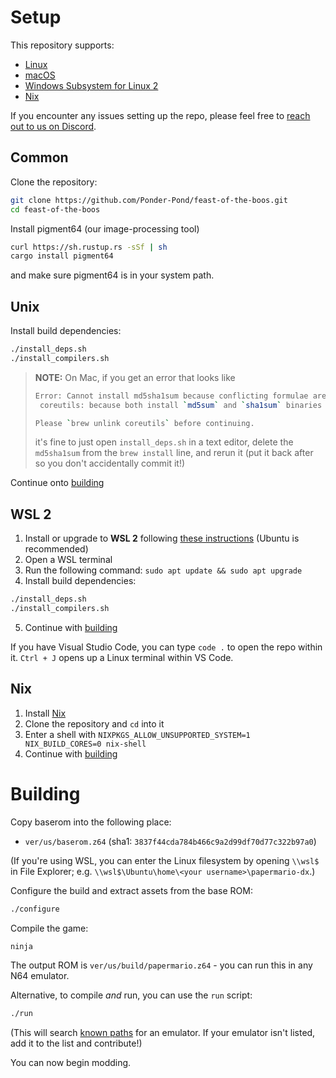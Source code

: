 # Setup

This repository supports:

- [Linux](#unix)
- [macOS](#unix)
- [Windows Subsystem for Linux 2](#wsl-2)
- [Nix](#nix)

If you encounter any issues setting up the repo, please feel free to [reach out to us on Discord](https://discord.gg/PgcMpQTzh5).

## Common

Clone the repository:
```sh
git clone https://github.com/Ponder-Pond/feast-of-the-boos.git
cd feast-of-the-boos
```

Install pigment64 (our image-processing tool)
```sh
curl https://sh.rustup.rs -sSf | sh
cargo install pigment64
```
and make sure pigment64 is in your system path.

## Unix

Install build dependencies:
```sh
./install_deps.sh
./install_compilers.sh
```

> **NOTE:** On Mac, if you get an error that looks like
>
>```sh
>Error: Cannot install md5sha1sum because conflicting formulae are installed.
>  coreutils: because both install `md5sum` and `sha1sum` binaries
>
>Please `brew unlink coreutils` before continuing.
>```
>
>it's fine to just open `install_deps.sh` in a text editor, delete the `md5sha1sum` from the `brew install` line, and rerun it (put it back after so you don't accidentally commit it!)

Continue onto [building](#building)

## WSL 2

1. Install or upgrade to **WSL 2** following [these instructions](https://aka.ms/wsl2-install) (Ubuntu is recommended)
2. Open a WSL terminal
3. Run the following command: `sudo apt update && sudo apt upgrade`
4. Install build dependencies:
```sh
./install_deps.sh
./install_compilers.sh
```
5. Continue with [building](#building)

If you have Visual Studio Code, you can type `code .` to open the repo within it.
`Ctrl + J` opens up a Linux terminal within VS Code.

## Nix

1. Install [Nix](https://nixos.org/download.html)
2. Clone the repository and `cd` into it
3. Enter a shell with `NIXPKGS_ALLOW_UNSUPPORTED_SYSTEM=1 NIX_BUILD_CORES=0 nix-shell`
4. Continue with [building](#building)

# Building

Copy baserom into the following place:

* `ver/us/baserom.z64` (sha1: `3837f44cda784b466c9a2d99df70d77c322b97a0`)

(If you're using WSL, you can enter the Linux filesystem by opening `\\wsl$` in File Explorer; e.g. `\\wsl$\Ubuntu\home\<your username>\papermario-dx`.)

Configure the build and extract assets from the base ROM:
```sh
./configure
```

Compile the game:
```
ninja
```

The output ROM is `ver/us/build/papermario.z64` - you can run this in any N64 emulator.

Alternative, to compile _and_ run, you can use the `run` script:
```sh
./run
```
(This will search [known paths](run) for an emulator. If your emulator isn't listed, add it to the list and contribute!)

You can now begin modding.
